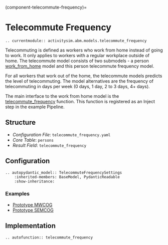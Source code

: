 (component-telecommute-frequency)=
# Telecommute Frequency

```{eval-rst}
.. currentmodule:: activitysim.abm.models.telecommute_frequency
```

Telecommuting is defined as workers who work from home instead of going to work. It only applies to
workers with a regular workplace outside of home. The telecommute model consists of two
submodels - a person [work_from_home](work_from_home) model and this person telecommute frequency model.

For all workers that work out of the home, the telecommute models predicts the
level of telecommuting. The model alternatives are the frequency of telecommuting in
days per week (0 days, 1 day, 2 to 3 days, 4+ days).

The main interface to the work from home model is the
[telecommute_frequency](activitysim.abm.models.telecommute_frequency) function.  This
function is registered as an Inject step in the example Pipeline.

## Structure

- *Configuration File*: `telecommute_frequency.yaml`
- *Core Table*: `persons`
- *Result Field*: `telecommute_frequency`


## Configuration

```{eval-rst}
.. autopydantic_model:: TelecommuteFrequencySettings
    :inherited-members: BaseModel, PydanticReadable
    :show-inheritance:
```

### Examples

- [Prototype MWCOG](https://github.com/ActivitySim/activitysim/blob/main/activitysim/examples/prototype_mwcog/configs/telecommute_frequency.yaml)
- [Prototype SEMCOG](https://github.com/ActivitySim/activitysim/blob/main/activitysim/examples/prototype_semcog/configs/telecommute_frequency.yaml)

## Implementation

```{eval-rst}
.. autofunction:: telecommute_frequency
```
